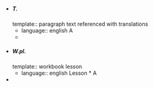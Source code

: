 - ##### T.
  template:: paragraph text referenced with translations
	- language:: english
	  A
	-
- ##### W.pI.
  template:: workbook lesson
	- language:: english
	  Lesson  *
	  A
-